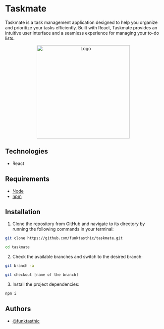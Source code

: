# Taskmate

Taskmate is a task management application designed to help you organize and prioritize your tasks efficiently. Built with React, Taskmate provides an intuitive user interface and a seamless experience for managing your to-do lists.

<p align="center">
  <img src="https://media.licdn.com/dms/image/C4E12AQFdVr18zUa17Q/article-cover_image-shrink_720_1280/0/1624637761724?e=2147483647&v=beta&t=txL8oZw9vpsEAev7vCuRj8GQpDmbmG9FMUnRDtRzXaY" alt="Logo" height="300">
</p>

## Technologies

- React

## Requirements

- [Node](https://nodejs.org/en/download/current)
- [npm](https://docs.npmjs.com/downloading-and-installing-node-js-and-npm)

## Installation

1. Clone the repository from GitHub and navigate to its directory by running the following commands in your terminal:

```bash
git clone https://github.com/funktasthic/taskmate.git

cd taskmate
```

2. Check the available branches and switch to the desired branch:

```bash
git branch -a

git checkout [name of the branch]
```

3. Install the project dependencies:

```bash
npm i
```

## Authors

- [@funktasthic](https://www.github.com/funktasthic)
